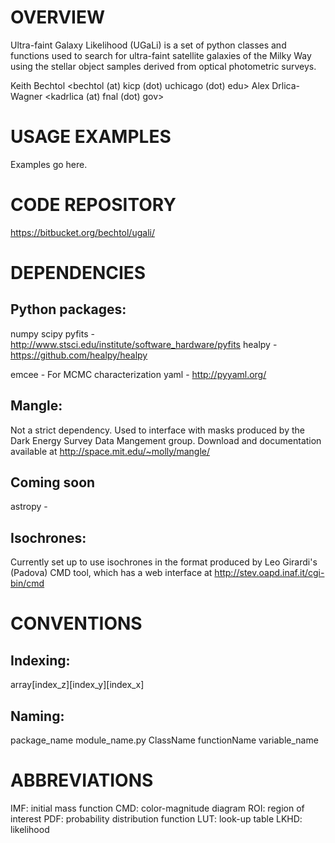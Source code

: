 # OVERVIEW

Ultra-faint Galaxy Likelihood (UGaLi) is a set of python 
classes and functions used to search for ultra-faint satellite 
galaxies of the Milky Way using the stellar object samples 
derived from optical photometric surveys.

Keith Bechtol      <bechtol (at) kicp (dot) uchicago (dot) edu>
Alex Drlica-Wagner <kadrlica (at) fnal (dot) gov>

# USAGE EXAMPLES

Examples go here.

# CODE REPOSITORY

https://bitbucket.org/bechtol/ugali/

# DEPENDENCIES

## Python packages:
numpy
scipy
pyfits - http://www.stsci.edu/institute/software_hardware/pyfits
healpy - https://github.com/healpy/healpy

emcee  - For MCMC characterization
yaml - http://pyyaml.org/

## Mangle:
Not a strict dependency. Used to interface with masks produced by
the Dark Energy Survey Data Mangement group. Download and documentation 
available at http://space.mit.edu/~molly/mangle/

## Coming soon
astropy - 

## Isochrones:
Currently set up to use isochrones in the format produced by Leo Girardi's (Padova)
CMD tool, which has a web interface at http://stev.oapd.inaf.it/cgi-bin/cmd

# CONVENTIONS

## Indexing:
array[index_z][index_y][index_x]

## Naming:
package_name
module_name.py
ClassName
functionName
variable_name

# ABBREVIATIONS

IMF: initial mass function
CMD: color-magnitude diagram
ROI: region of interest
PDF: probability distribution function
LUT: look-up table
LKHD: likelihood

